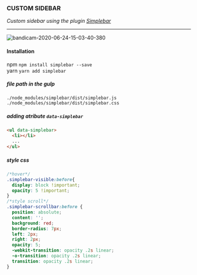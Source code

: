 ### CUSTOM SIDEBAR



*Custom sidebar using the plugin [Simplebar](https://github.com/Grsmto/simplebar)*

---
![bandicam-2020-06-24-15-03-40-380](https://user-images.githubusercontent.com/16353858/85553067-49ba8c00-b62c-11ea-9d4c-5ac458334327.gif)

#### Installation <br>
npm `npm install simplebar --save` <br>
yarn `yarn add simplebar`

##### file path in the gulp <br>
`./node_modules/simplebar/dist/simplebar.js` <br>
`./node_modules/simplebar/dist/simplebar.css`

##### adding atribute `data-simplebar`<br>
```html
<ul data-simplebar>
  <li></li>
  ...
</ul>                   
```

##### style css <br>
```css
/*hover*/
.simplebar-visible:before{
  display: block !important;
  opacity: 5 !important;
}
/*style scroll*/
.simplebar-scrollbar:before {
  position: absolute;
  content: '';
  background: red;
  border-radius: 7px;
  left: 2px;
  right: 2px;
  opacity: 5;
  -webkit-transition: opacity .2s linear;
  -o-transition: opacity .2s linear;
  transition: opacity .2s linear;
}
```

